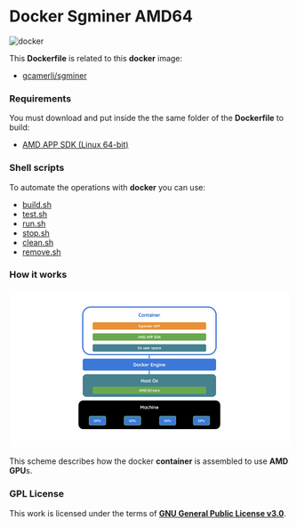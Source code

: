 # **Docker Sgminer AMD64**

![docker](https://blog.docker.com/media/2015/09/animals-august2015.png)

This **Dockerfile** is related to this **docker** image:

+ [gcamerli/sgminer](https://hub.docker.com/r/gcamerli/sgminer/)

### **Requirements**

You must download and put inside the the same folder of the **Dockerfile** to build:

+ [AMD APP SDK (Linux 64-bit)](http://develophttp://developer.amd.com/amd-accelerated-parallel-processing-app-sdk//)

### **Shell scripts**

To automate the operations with **docker** you can use:

+ [build.sh](script/build.sh)
+ [test.sh](script/test.sh)
+ [run.sh](script/run.sh)
+ [stop.sh](script/stop.sh)
+ [clean.sh](script/clean.sh)
+ [remove.sh](script/remove.sh)

### **How it works**

![sgminer_container](img/docker_sgminer.png)

This scheme describes how the docker **container** is assembled to use **AMD GPU**s.

### **GPL License**

This work is licensed under the terms of **[GNU General Public License v3.0](https://www.gnu.org/licenses/gpl.html)**.
